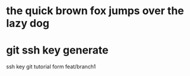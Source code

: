 # the quick brown fox jumps over the lazy dog 

# git ssh key generate 
ssh key
git tutorial form feat/branch1